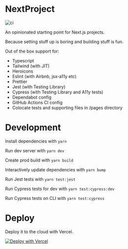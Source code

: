 # NextProject

![ci](https://github.com/MerlinMason/NextProject/actions/workflows/ci.yml/badge.svg?branch=main)

An opinionated starting point for Next.js projects.

Because setting stuff up is boring and building stuff is fun.

Out of the box support for:

-   Typescript
-   Tailwind (with JIT)
-   Heroicons
-   Eslint (with Airbnb, jsx-a11y etc)
-   Prettier
-   Jest (with Testing Library)
-   Cypress (with Testing Library and A11y tests)
-   Dependabot config
-   GitHub Actions CI config
-   Colocate tests and supporting files in /pages directory

# Development

Install dependencies with `yarn`

Run dev server with `yarn dev`

Create prod build with `yarn build`

Interactively update dependencies with `yarn bump`

Run Jest tests with `yarn test:jest`

Run Cypress tests for dev with `yarn test:cypress:dev`

Run Cypress tests on CLI with `yarn test:cypress`

# Deploy

Deploy it to the cloud with Vercel.

[![Deploy with Vercel](https://vercel.com/button)](https://vercel.com/new/clone?repository-url=https%3A%2F%2Fgithub.com%2FMerlinMason%2FNextProject&project-name=my-next-project&repo-name=my-next-project)
